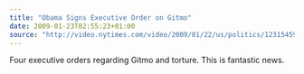```yaml
---
title: "Obama Signs Executive Order on Gitmo"
date: 2009-01-23T02:55:23+01:00
source: "http://video.nytimes.com/video/2009/01/22/us/politics/1231545962740/obama-signs-executive-order-on-gitmo.html?partner=permalink&exprod=permalink"
---
```


Four executive orders regarding Gitmo and torture. This is fantastic news.
